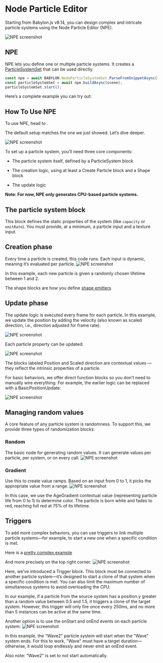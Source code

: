 # Node Particle Editor

Starting from Babylon.js v8.14, you can design complex and intricate particle systems using the Node Particle Editor (NPE).

![NPE screenshot](/img/tools/npe/01.jpg)

## NPE

NPE lets you define one or multiple particle systems. It creates a [ParticleSystemSet](/features/featuresDeepDive/particles/particle_system/particleHelper#ParticleSystemSet) that can be used directly.

```javascript
const npe = await BABYLON.NodeParticleSystemSet.ParseFromSnippetAsync("#8O4BJ2");
const particleSystemSet = await npe.buildAsync(scene);
particleSystemSet.start();
```

Here’s a complete example you can try out:

<Playground id="#P96UPW" title="NPE" description="Complete example of using a system set from NPE."/>

## How To Use NPE

To use NPE, head to [](https://npe.babylonjs.com).

The default setup matches the one we just showed. Let’s dive deeper.

![NPE screenshot](/img/tools/npe/02.jpg)

To set up a particle system, you’ll need three core components:

- The particle system itself, defined by a ParticleSystem block

- The creation logic, using at least a Create Particle block and a Shape block

- The update logic

**Note: For now, NPE only generates CPU-based particle systems.**

## The particle system block
This block defines the static properties of the system (like `capacity` or `emitRate`). You must provide, at a minimum, a particle input and a texture input.

## Creation phase
Every time a particle is created, this code runs. Each input is dynamic, meaning it’s evaluated per particle.
![NPE screenshot](/img/tools/npe/03.jpg)

In this example, each new particle is given a randomly chosen lifetime between 1 and 2.

The shape blocks are how you define [shape emitters](/features/featuresDeepDive/particles/particle_system/shape_emitters)

## Update phase

The update logic is executed every frame for each particle. In this example, we update the position by adding the velocity (also known as scaled direction, i.e., direction adjusted for frame rate).

![NPE screenshot](/img/tools/npe/04.jpg)

Each particle property can be updated:

![NPE screenshot](/img/tools/npe/05.jpg)

The blocks labeled Position and Scaled direction are contextual values — they reflect the intrinsic properties of a particle.

For basic behaviors, we offer direct function blocks so you don't need to manually wire everything. For example, the earlier logic can be replaced with a BasicPositionUpdate:

![NPE screenshot](/img/tools/npe/06.jpg)

## Managing random values

A core feature of any particle system is randomness. To support this, we provide three types of randomization blocks:

### Random

The basic node for generating random values. It can generate values per particle, per system, or on every call.
![NPE screenshot](/img/tools/npe/07.jpg)

### Gradient

Use this to create value ramps. Based on an input from 0 to 1, it picks the appropriate value from a range.
![NPE screenshot](/img/tools/npe/08.jpg)

In this case, we use the AgeGradient contextual value (representing particle life from 0 to 1) to determine color. The particle is born white and fades to red, reaching full red at 75% of its lifetime.

## Triggers

To add more complex behaviors, you can use triggers to link multiple particle systems—for example, to start a new one when a specific condition is met.

Here is a [pretty complex example](https://npe.babylonjs.com#K6F1ZB#1)

And more precisely on the top right corner:
![NPE screenshot](/img/tools/npe/09.jpg)

Here, we’ve introduced a Trigger block. This block must be connected to another particle system—it’s designed to start a clone of that system when a specific condition is met.
You can also limit the maximum number of simultaneous systems to avoid overloading the CPU.

In our example, if a particle from the source system has a position.y greater than a random value between 0.5 and 1.5, it triggers a clone of the target system. However, this trigger will only fire once every 250ms, and no more than 5 instances can be active at the same time.

Another option is to use the onStart and onEnd events on each particle system:
![NPE screenshot](/img/tools/npe/10.jpg)

In this example, the "Wave2" particle system will start when the "Wave" system ends. For this to work, "Wave" must have a target duration—otherwise, it would loop endlessly and never emit an onEnd event.

Also note: "Wave2" is set to not start automatically.

